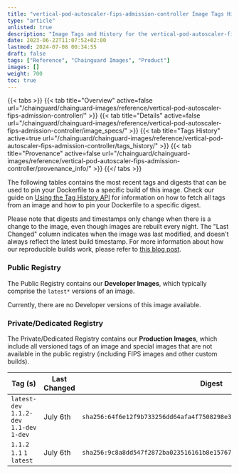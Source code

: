 ```yaml
---
title: "vertical-pod-autoscaler-fips-admission-controller Image Tags History"
type: "article"
unlisted: true
description: "Image Tags and History for the vertical-pod-autoscaler-fips-admission-controller Chainguard Image"
date: 2023-06-22T11:07:52+02:00
lastmod: 2024-07-08 00:34:55
draft: false
tags: ["Reference", "Chainguard Images", "Product"]
images: []
weight: 700
toc: true
---
```


{{< tabs >}}
{{< tab title="Overview" active=false url="/chainguard/chainguard-images/reference/vertical-pod-autoscaler-fips-admission-controller/" >}}
{{< tab title="Details" active=false url="/chainguard/chainguard-images/reference/vertical-pod-autoscaler-fips-admission-controller/image_specs/" >}}
{{< tab title="Tags History" active=true url="/chainguard/chainguard-images/reference/vertical-pod-autoscaler-fips-admission-controller/tags_history/" >}}
{{< tab title="Provenance" active=false url="/chainguard/chainguard-images/reference/vertical-pod-autoscaler-fips-admission-controller/provenance_info/" >}}
{{</ tabs >}}

The following tables contains the most recent tags and digests that can be used to pin your Dockerfile to a specific build of this image. Check our guide on [Using the Tag History API](/chainguard/chainguard-images/using-the-tag-history-api/) for information on how to fetch all tags from an image and how to pin your Dockerfile to a specific digest.

Please note that digests and timestamps only change when there is a change to the image, even though images are rebuilt every night. The "Last Changed" column indicates when the image was last modified, and doesn't always reflect the latest build timestamp. For more information about how our reproducible builds work, please refer to [this blog post](https://www.chainguard.dev/unchained/reproducing-chainguards-reproducible-image-builds).

### Public Registry
The Public Registry contains our **Developer Images**, which typically comprise the `latest*` versions of an image.

Currently, there are no Developer versions of this image available.

### Private/Dedicated Registry
The Private/Dedicated Registry contains our **Production Images**, which include all versioned tags of an image and special images that are not available in the public registry (including FIPS images and other custom builds).

| Tag (s)                                     | Last Changed | Digest                                                                    |
|---------------------------------------------|--------------|---------------------------------------------------------------------------|
|  `latest-dev` `1.1.2-dev` `1.1-dev` `1-dev` | July 6th     | `sha256:64f6e12f9b733256dd64afa4f7508298e3b7ab1e4101cccd842a1d2429a08ac7` |
|  `1.1.2` `1.1` `1` `latest`                 | July 6th     | `sha256:9c8a8dd547f2872ba023516161b8e157675d945597089303d1fd99463136bddf` |


